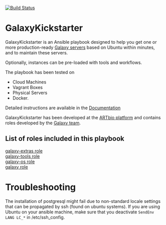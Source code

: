 [![Build Status](https://travis-ci.org/ARTbio/ansible-artimed.svg?branch=master)](https://travis-ci.org/ARTbio/ansible-artimed)


# GalaxyKickstarter

GalaxyKickstarter is an Ansible playbook designed to help you get one or more production-ready
 [Galaxy servers](https://usegalaxy.org/) based on Ubuntu within minutes, and to maintain these servers.

Optionally, instances can be pre-loaded with tools and workflows.

The playbook has been tested on 

- Cloud Machines
- Vagrant Boxes
- Physical Servers 
- Docker.

Detailed instructions are available in the [Documentation](https://artbio.github.io/ansible-artimed/)


GalaxyKickstarter has been developed at the [ARTbio platform](http://artbio.fr) and contains roles developed
by the [Galaxy team](https://github.com/galaxyproject/).

List of roles included in this playbook
------

[galaxy-extras role](https://github.com/galaxyproject/ansible-galaxy-extras)  
[galaxy-tools role](https://github.com/galaxyproject/ansible-galaxy-tools)  
[galaxy-os role](https://github.com/galaxyproject/ansible-galaxy-os)  
[galaxy role](https://github.com/galaxyproject/ansible-galaxy)  
 
# Troubleshooting
The installation of postgresql might fail due to non-standard locale settings that can be propagated by ssh (found on ubuntu systems).
If you are using Ubuntu on your ansible machine, make sure that you deactivate `SendEnv LANG LC_*` in /etc/ssh_config.
